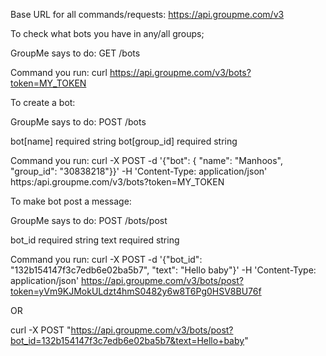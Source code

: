 Base URL for all commands/requests:
https://api.groupme.com/v3


To check what bots you have in any/all groups;

GroupMe says to do:
GET /bots

Command you run:
curl https://api.groupme.com/v3/bots?token=MY_TOKEN


To create a bot:

GroupMe says to do:
POST /bots

bot[name] required
string
bot[group_id] required
string

Command you run:
curl -X POST -d '{"bot": { "name": "Manhoos", "group_id": "30838218"}}' -H 'Content-Type: application/json' https:/api.groupme.com/v3/bots?token=MY_TOKEN


To make bot post a message:

GroupMe says to do:
POST /bots/post

bot_id required
string
text required
string

Command you run:
curl -X POST -d '{"bot_id": "132b154147f3c7edb6e02ba5b7", "text": "Hello baby"}' -H 'Content-Type: application/json' https://api.groupme.com/v3/bots/post?token=yVm9KJMokULdzt4hmS0482y6w8T6Pg0HSV8BU76f

OR 

curl -X POST "https://api.groupme.com/v3/bots/post?bot_id=132b154147f3c7edb6e02ba5b7&text=Hello+baby"


